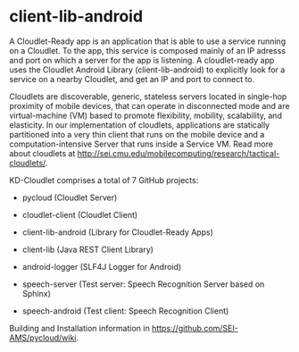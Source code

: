 # client-lib-android

A Cloudlet-Ready app is an application that is able to use a service running on a Cloudlet. To the app, this service is composed mainly of an IP adresss and port on which a server for the app is listening. A cloudlet-ready app uses the Cloudlet Android Library (client-lib-android) to explicitly look for a service on a nearby Cloudlet, and get an IP and port to connect to.

Cloudlets are discoverable, generic, stateless servers located in single-hop proximity of mobile devices, that can operate in disconnected mode and are virtual-machine (VM) based to promote flexibility, mobility, scalability, and elasticity. In our implementation of cloudlets, applications are statically partitioned into a very thin client that runs on the mobile device and a computation-intensive Server that runs inside a Service VM. Read more about cloudlets at http://sei.cmu.edu/mobilecomputing/research/tactical-cloudlets/.

KD-Cloudlet comprises a total of 7 GitHub projects:

* pycloud (Cloudlet Server)

* cloudlet-client (Cloudlet Client)

* client-lib-android (Library for Cloudlet-Ready Apps)

* client-lib (Java REST Client Library)

* android-logger (SLF4J Logger for Android)

* speech-server (Test server: Speech Recognition Server based on Sphinx)

* speech-android (Test client: Speech Recognition Client)

Building and Installation information in https://github.com/SEI-AMS/pycloud/wiki.
